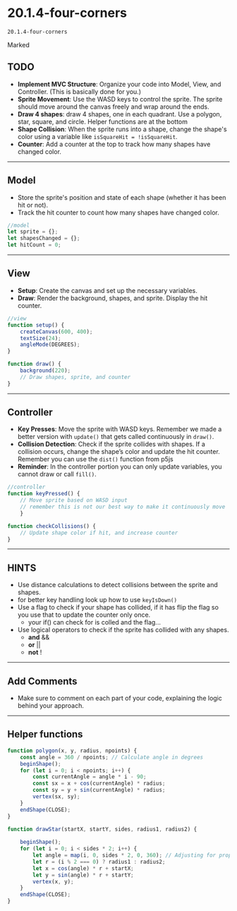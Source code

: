 # 20.1.4-four-corners
```
20.1.4-four-corners
```
Marked

## TODO
- **Implement MVC Structure**: Organize your code into Model, View, and Controller. (This is basically done for you.)
- **Sprite Movement**: Use the WASD keys to control the sprite. The sprite should move around the canvas freely and wrap around the ends.
- **Draw 4 shapes**: draw 4 shapes, one in each quadrant. Use a polygon, star, square, and circle. Helper functions are at the bottom
- **Shape Collision**: When the sprite runs into a shape, change the shape's color using a variable like `isSquareHit = !isSquareHit`.
- **Counter**: Add a counter at the top to track how many shapes have changed color.

---

## Model
- Store the sprite's position and state of each shape (whether it has been hit or not).
- Track the hit counter to count how many shapes have changed color.

```javascript
//model
let sprite = {};
let shapesChanged = {};
let hitCount = 0;
```

---

## View
- **Setup**: Create the canvas and set up the necessary variables.
- **Draw**: Render the background, shapes, and sprite. Display the hit counter.

```javascript
//view
function setup() {
    createCanvas(600, 400);
    textSize(24);
    angleMode(DEGREES);
}

function draw() {
    background(220);
    // Draw shapes, sprite, and counter
}
```

---

## Controller
- **Key Presses**: Move the sprite with WASD keys. Remember we made a better version with `update()` that gets called continuously in `draw()`.
- **Collision Detection**: Check if the sprite collides with shapes. If a collision occurs, change the shape’s color and update the hit counter. Remember you can use the `dist()` function from p5js
- **Reminder**: In the controller portion you can only update variables, you cannot draw or call `fill()`.

```javascript
//controller
function keyPressed() {
    // Move sprite based on WASD input
    // remember this is not our best way to make it continuously move
    }

function checkCollisions() {
    // Update shape color if hit, and increase counter
}
```

---

## HINTS
- Use distance calculations to detect collisions between the sprite and shapes.
- for better key handling look up how to use `keyIsDown()`
- Use a flag to check if your shape has collided, if it has flip the flag so you use that to update the counter only once.
	- your if() can check for is colled and the flag... 
- Use logical operators to check if the sprite has collided with any shapes. 
	- **and** &&
 	- **or** ||
  	- **not** !	 

---

## Add Comments
- Make sure to comment on each part of your code, explaining the logic behind your approach.
---

## Helper functions
```js
function polygon(x, y, radius, npoints) {
    const angle = 360 / npoints; // Calculate angle in degrees   
    beginShape();
    for (let i = 0; i < npoints; i++) {
        const currentAngle = angle * i - 90;
        const sx = x + cos(currentAngle) * radius;
        const sy = y + sin(currentAngle) * radius;
        vertex(sx, sy);
    }
    endShape(CLOSE);
}

function drawStar(startX, startY, sides, radius1, radius2) {
    
    beginShape();
    for (let i = 0; i < sides * 2; i++) {
        let angle = map(i, 0, sides * 2, 0, 360); // Adjusting for proper orientation
        let r = (i % 2 === 0) ? radius1 : radius2;
        let x = cos(angle) * r + startX;
        let y = sin(angle) * r + startY;
        vertex(x, y);
    }
    endShape(CLOSE);
}

```

